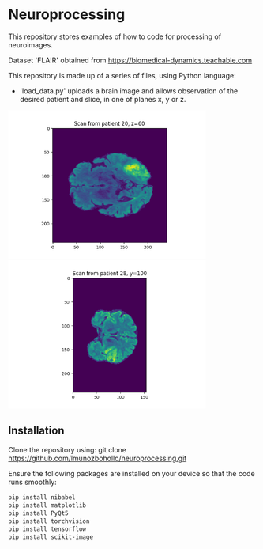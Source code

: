 # Neuroprocessing

This repository stores examples of how to code for processing of neuroimages.

Dataset 'FLAIR' obtained from https://biomedical-dynamics.teachable.com

This repository is made up of a series of files, using Python language:

* 'load_data.py' uploads a brain image and allows observation of the desired patient and slice, in one of planes x, y or z.


<p float="left">
  <img src="https://github.com/lmunozbohollo/neuroprocessing/blob/main/patient20_slice60z.png" width="400"/>
  <img src="https://github.com/lmunozbohollo/neuroprocessing/blob/main/patient28_slice100y.png" width="400"/>
</p>


## Installation

Clone the repository using:
git clone https://github.com/lmunozbohollo/neuroprocessing.git

Ensure the following packages are installed on your device so that the code runs smoothly:
```
pip install nibabel
pip install matplotlib
pip install PyQt5
pip install torchvision
pip install tensorflow
pip install scikit-image
```

